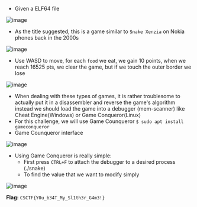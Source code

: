 - Given a ELF64 file

![image](https://github.com/user-attachments/assets/ca712c7d-7e25-4888-b2c5-5a91fbdcc7bf)


- As the title suggested, this is a game similar to `Snake Xenzia` on Nokia phones back in the 2000s 

![image](https://github.com/user-attachments/assets/1d50140a-fc2d-4fdb-b5d3-b5ca607bebba)

- Use WASD to move, for each `food` we eat, we gain 10 points, when we reach 16525 pts, we clear the game, but if we touch the outer border we lose

![image](https://github.com/user-attachments/assets/deb0d772-8b89-410b-a3aa-c345811532b8)

- When dealing with these types of games, it is rather troublesome to actually put it in a disassembler and reverse the game's algorithm instead we should load the game into a debugger (mem-scanner) like Cheat Engine(Windows) or Game Conqueror(Linux)
- For this challenge, we will use Game Counqueror ```$ sudo apt install gameconqueror```
- Game Counqueror interface

 ![image](https://github.com/user-attachments/assets/741e7b9f-13aa-4f73-8a47-17794dd07dd8)

- Using Game Conqueror is really simple:
  + First press `CTRL+F` to attach the debugger to a desired process (./snake)
  + To find the value that we want to modify simply   

![image](https://github.com/user-attachments/assets/10925b6a-18dc-4b8b-a7bc-1c9f5f23a12f)

**Flag:** `CSCTF{Y0u_b34T_My_Sl1th3r_G4m3!}`

